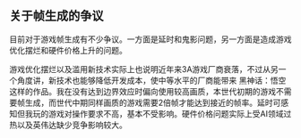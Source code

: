 ## 关于帧生成的争议

目前对于游戏帧生成有不少争议。一方面是延时和鬼影问题，另一方面是造成游戏优化摆烂和硬件价格上升的问题。

游戏优化摆烂以及滥用新技术实际上也说明近年来3A游戏厂商衰落，不过从另一个角度讲，新技术也能够降低开发成本，使中等水平的厂商能带来 黑神话：悟空 这样的作品。我在没有达到边界效应时偏向使用较高画质，本世代初期的游戏不需要帧生成，而世代中期同样画质的游戏需要2倍帧才能达到接近的帧率。延时可感知但我玩的游戏对操作要求不高，基本不受影响。硬件价格问题实际上受AI领域过热以及英伟达缺少竞争影响较大。